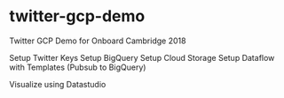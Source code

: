 # twitter-gcp-demo
Twitter GCP Demo for Onboard Cambridge 2018

Setup Twitter Keys
Setup BigQuery
Setup Cloud Storage
Setup Dataflow with Templates (Pubsub to BigQuery)

Visualize using Datastudio
